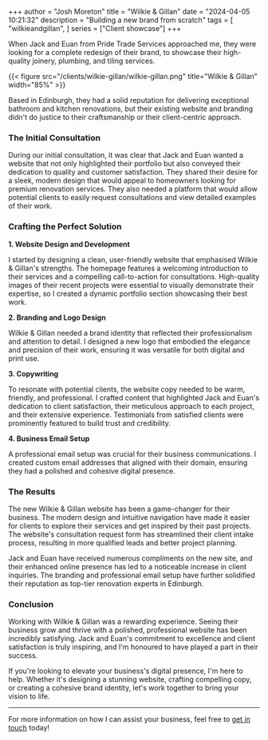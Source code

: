 +++
author = "Josh Moreton"
title = "Wilkie & Gillan"
date = "2024-04-05 10:21:32"
description = "Building a new brand from scratch"
tags = [
    "wilkieandgillan",
]
series = ["Client showcase"]
+++

When Jack and Euan from Pride Trade Services approached me, they were looking for a complete redesign of their brand, to showcase their high-quality joinery, plumbing, and tiling services.

<!--more-->

{{< figure src="/clients/wilkie-gillan/wilkie-gillan.png" title="Wilkie & Gillan" width="85%" >}}

Based in Edinburgh, they had a solid reputation for delivering exceptional bathroom and kitchen renovations, but their existing website and branding didn't do justice to their craftsmanship or their client-centric approach.

### The Initial Consultation

During our initial consultation, it was clear that Jack and Euan wanted a website that not only highlighted their portfolio but also conveyed their dedication to quality and customer satisfaction. They shared their desire for a sleek, modern design that would appeal to homeowners looking for premium renovation services. They also needed a platform that would allow potential clients to easily request consultations and view detailed examples of their work.

### Crafting the Perfect Solution

**1. Website Design and Development**

I started by designing a clean, user-friendly website that emphasised Wilkie & Gillan's strengths. The homepage features a welcoming introduction to their services and a compelling call-to-action for consultations. High-quality images of their recent projects were essential to visually demonstrate their expertise, so I created a dynamic portfolio section showcasing their best work.

**2. Branding and Logo Design**

Wilkie & Gillan needed a brand identity that reflected their professionalism and attention to detail. I designed a new logo that embodied the elegance and precision of their work, ensuring it was versatile for both digital and print use.

**3. Copywriting**

To resonate with potential clients, the website copy needed to be warm, friendly, and professional. I crafted content that highlighted Jack and Euan's dedication to client satisfaction, their meticulous approach to each project, and their extensive experience. Testimonials from satisfied clients were prominently featured to build trust and credibility.

**4. Business Email Setup**

A professional email setup was crucial for their business communications. I created custom email addresses that aligned with their domain, ensuring they had a polished and cohesive digital presence.

### The Results

The new Wilkie & Gillan website has been a game-changer for their business. The modern design and intuitive navigation have made it easier for clients to explore their services and get inspired by their past projects. The website's consultation request form has streamlined their client intake process, resulting in more qualified leads and better project planning.

Jack and Euan have received numerous compliments on the new site, and their enhanced online presence has led to a noticeable increase in client inquiries. The branding and professional email setup have further solidified their reputation as top-tier renovation experts in Edinburgh.

### Conclusion

Working with Wilkie & Gillan was a rewarding experience. Seeing their business grow and thrive with a polished, professional website has been incredibly satisfying. Jack and Euan's commitment to excellence and client satisfaction is truly inspiring, and I'm honoured to have played a part in their success.

If you're looking to elevate your business's digital presence, I'm here to help. Whether it's designing a stunning website, crafting compelling copy, or creating a cohesive brand identity, let's work together to bring your vision to life.

---

For more information on how I can assist your business, feel free to [get in touch](https://www.rwxt.org/#contact) today!
